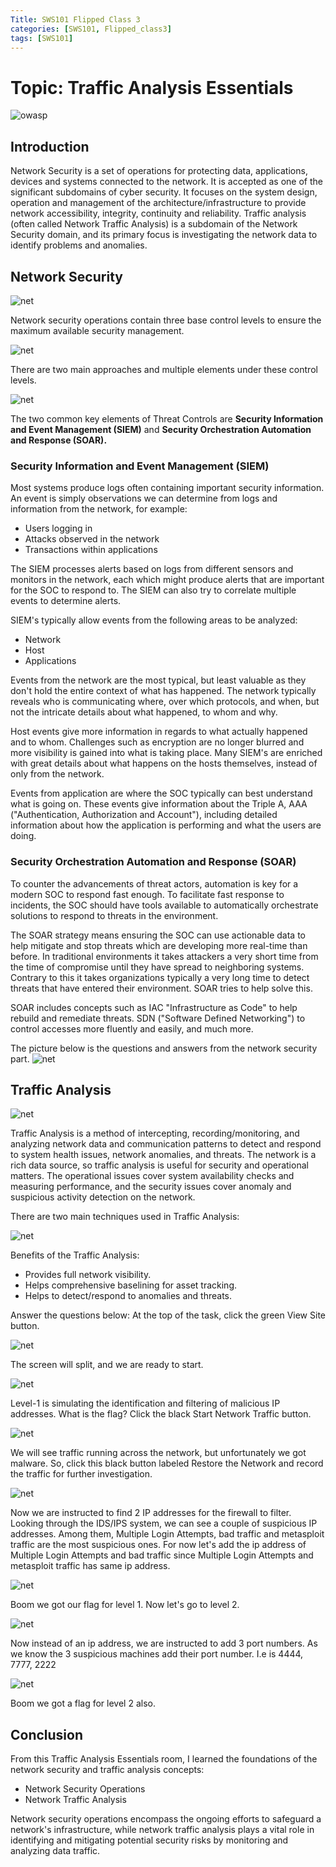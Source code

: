 ```yaml
---
Title: SWS101 Flipped Class 3
categories: [SWS101, Flipped_class3]
tags: [SWS101]
---
```


# Topic: Traffic Analysis Essentials

![owasp](/pictures/SWS_pictures/traffic.png)

## Introduction
Network Security is a set of operations for protecting data, applications, devices and systems connected to the network. It is accepted as one of the significant subdomains of cyber security. It focuses on the system design, operation and management of the architecture/infrastructure to provide network accessibility, integrity, continuity and reliability. Traffic analysis (often called Network Traffic Analysis) is a subdomain of the Network Security domain, and its primary focus is investigating the network data to identify problems and anomalies.

## Network Security
![net](/pictures/SWS_pictures/networkdata.png)

Network security operations contain three base control levels to ensure the maximum available security management.

![net](/pictures/SWS_pictures/networklevel.png)

There are two main approaches and multiple elements under these control levels.

![net](/pictures/SWS_pictures/mainapproach.png)

The two common key elements of Threat Controls are <b>Security Information and Event Management (SIEM)</b> and <b>Security Orchestration Automation and Response (SOAR).</b>

### Security Information and Event Management (SIEM)
Most systems produce logs often containing important security information. An event is simply observations we can determine from logs and information from the network, for example:
- Users logging in
- Attacks observed in the network
- Transactions within applications

The SIEM processes alerts based on logs from different sensors and monitors in the network, each which might produce alerts that are important for the SOC to respond to. The SIEM can also try to correlate multiple events to determine alerts.

SIEM's typically allow events from the following areas to be analyzed:
- Network
- Host
- Applications

Events from the network are the most typical, but least valuable as they don't hold the entire context of what has happened. The network typically reveals who is communicating where, over which protocols, and when, but not the intricate details about what happened, to whom and why.

Host events give more information in regards to what actually happened and to whom. Challenges such as encryption are no longer blurred and more visibility is gained into what is taking place. Many SIEM's are enriched with great details about what happens on the hosts themselves, instead of only from the network.

Events from application are where the SOC typically can best understand what is going on. These events give information about the Triple A, AAA ("Authentication, Authorization and Account"), including detailed information about how the application is performing and what the users are doing.


### Security Orchestration Automation and Response (SOAR)
To counter the advancements of threat actors, automation is key for a modern SOC to respond fast enough. To facilitate fast response to incidents, the SOC should have tools available to automatically orchestrate solutions to respond to threats in the environment.

The SOAR strategy means ensuring the SOC can use actionable data to help mitigate and stop threats which are developing more real-time than before. In traditional environments it takes attackers a very short time from the time of compromise until they have spread to neighboring systems. Contrary to this it takes organizations typically a very long time to detect threats that have entered their environment. SOAR tries to help solve this.

SOAR includes concepts such as IAC "Infrastructure as Code" to help rebuild and remediate threats. SDN ("Software Defined Networking") to control accesses more fluently and easily, and much more.

The picture below is the questions and answers from the network security part.
![net](/pictures/SWS_pictures/QnA.png)

## Traffic Analysis
![net](/pictures/SWS_pictures/trafficanalysis.png)

Traffic Analysis is a method of intercepting, recording/monitoring, and analyzing network data and communication patterns to detect and respond to system health issues, network anomalies, and threats. The network is a rich data source, so traffic analysis is useful for security and operational matters. The operational issues cover system availability checks and measuring performance, and the security issues cover anomaly and suspicious activity detection on the network.

There are two main techniques used in Traffic Analysis:

![net](/pictures/SWS_pictures/flow.png)

Benefits of the Traffic Analysis:
- Provides full network visibility.
- Helps comprehensive baselining for asset tracking.
- Helps to detect/respond to anomalies and threats.

Answer the questions below:
At the top of the task, click the green View Site button.

![net](/pictures/SWS_pictures/viewsite.png)

The screen will split, and we are  ready to start.

![net](/pictures/SWS_pictures/Netsec.png)

Level-1 is simulating the identification and filtering of malicious IP addresses.
What is the flag?
Click the black Start Network Traffic button.

![net](/pictures/SWS_pictures/restorerun.png)

We will see traffic running across the network, but unfortunately we got malware. So, click this  black button labeled Restore the Network and record the traffic for further investigation.

![net](/pictures/SWS_pictures/log.png)

Now we are instructed to find 2 IP addresses for the firewall to filter. Looking through the IDS/IPS system, we can see a couple of suspicious IP addresses. Among them, Multiple Login Attempts, bad traffic and metasploit traffic are the most suspicious ones. For now let's add the ip address of Multiple Login Attempts and bad traffic since Multiple Login Attempts and metasploit traffic has same ip address.

![net](/pictures/SWS_pictures/level1flag.png)

Boom we got our flag for level 1. Now let's go to level 2.

![net](/pictures/SWS_pictures/level2.png)

Now instead of an ip address, we are instructed to add 3 port numbers. As we know the 3 suspicious machines add their port number. I.e is 4444, 7777, 2222

![net](/pictures/SWS_pictures/level2flag.png)

Boom we got a flag for level 2 also.

## Conclusion
From this Traffic Analysis Essentials room, I learned the foundations of the network security and traffic analysis concepts:
- Network Security Operations
- Network Traffic Analysis

Network security operations encompass the ongoing efforts to safeguard a network's infrastructure, while network traffic analysis plays a vital role in identifying and mitigating potential security risks by monitoring and analyzing data traffic.
